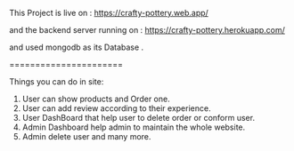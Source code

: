 This Project is live on : https://crafty-pottery.web.app/

and the backend server running on : https://crafty-pottery.herokuapp.com/

and used mongodb as its Database . 

====================== 

Things you can do in site: 

1. User can show products and Order one. 
2. User can add review according to their experience. 
3. User DashBoard that help user to delete order or conform user.
4. Admin Dashboard help admin to maintain the whole website.
5. Admin delete user and many more.  